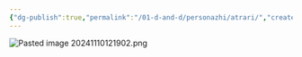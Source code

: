 ```yaml
---
{"dg-publish":true,"permalink":"/01-d-and-d/personazhi/atrari/","created":"2024-11-10T12:18:49.710+03:00","updated":"2024-11-10T12:51:39.009+03:00"}
---
```



![Pasted image 20241110121902.png](/img/user/img/Pasted%20image%2020241110121902.png)
